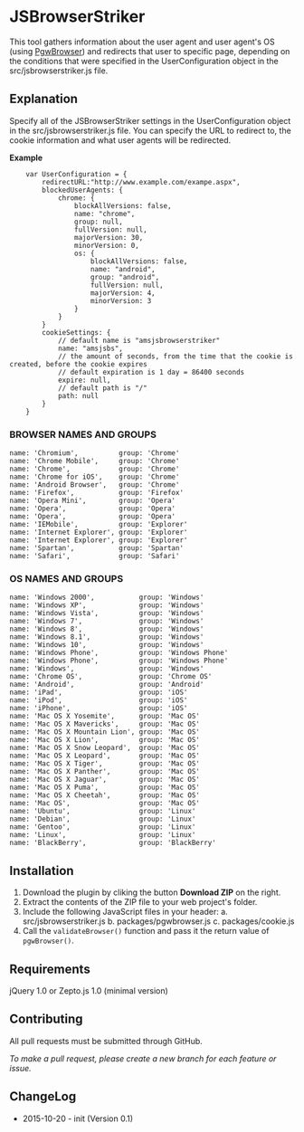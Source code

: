 JSBrowserStriker
================
This tool gathers information about the user agent and user agent's OS (using [PgwBrowser](https://github.com/Pagawa/PgwBrowser/)) and redirects that user to specific page, depending on the conditions that were specified in the UserConfiguration object in the src/jsbrowserstriker.js file.

## Explanation
Specify all of the JSBrowserStriker settings in the UserConfiguration object in the src/jsbrowserstriker.js file. You can specify the URL to redirect to, the cookie information and what user agents will be redirected.

**Example**
```
    var UserConfiguration = {
    	redirectURL:"http://www.example.com/exampe.aspx",
    	blockedUserAgents: {
    		chrome: {
    			blockAllVersions: false,
    			name: "chrome",
    			group: null,
    			fullVersion: null,
    			majorVersion: 30,
    			minorVersion: 0,
    			os: {
    				blockAllVersions: false,
    				name: "android",
    				group: "android",
    				fullVersion: null,
    				majorVersion: 4,
    				minorVersion: 3
    			}
    		}
    	}
        cookieSettings: {
            // default name is "amsjsbrowserstriker"
            name: "amsjsbs",
            // the amount of seconds, from the time that the cookie is created, before the cookie expires
            // default expiration is 1 day = 86400 seconds
            expire: null,
            // default path is "/"
            path: null
        }
    }
```

### BROWSER NAMES AND GROUPS
    name: 'Chromium',          group: 'Chrome'
    name: 'Chrome Mobile',     group: 'Chrome'
    name: 'Chrome',            group: 'Chrome'
    name: 'Chrome for iOS',    group: 'Chrome'
    name: 'Android Browser',   group: 'Chrome'
    name: 'Firefox',           group: 'Firefox'
    name: 'Opera Mini',        group: 'Opera'
    name: 'Opera',             group: 'Opera'
    name: 'Opera',             group: 'Opera'
    name: 'IEMobile',          group: 'Explorer'
    name: 'Internet Explorer', group: 'Explorer'
    name: 'Internet Explorer', group: 'Explorer'
    name: 'Spartan',           group: 'Spartan'
	name: 'Safari',            group: 'Safari'

### OS NAMES AND GROUPS
    name: 'Windows 2000',           group: 'Windows'
    name: 'Windows XP',             group: 'Windows'
    name: 'Windows Vista',          group: 'Windows'
    name: 'Windows 7',              group: 'Windows'
    name: 'Windows 8',              group: 'Windows'
    name: 'Windows 8.1',            group: 'Windows'
    name: 'Windows 10',             group: 'Windows'
    name: 'Windows Phone',          group: 'Windows Phone'
    name: 'Windows Phone',          group: 'Windows Phone'
    name: 'Windows',                group: 'Windows'
    name: 'Chrome OS',              group: 'Chrome OS'
    name: 'Android',                group: 'Android'
    name: 'iPad',                   group: 'iOS'
    name: 'iPod',                   group: 'iOS'
    name: 'iPhone',                 group: 'iOS'
    name: 'Mac OS X Yosemite',      group: 'Mac OS'
    name: 'Mac OS X Mavericks',     group: 'Mac OS'
    name: 'Mac OS X Mountain Lion', group: 'Mac OS'
    name: 'Mac OS X Lion',          group: 'Mac OS'
    name: 'Mac OS X Snow Leopard',  group: 'Mac OS'
    name: 'Mac OS X Leopard',       group: 'Mac OS'
    name: 'Mac OS X Tiger',         group: 'Mac OS'
    name: 'Mac OS X Panther',       group: 'Mac OS'
    name: 'Mac OS X Jaguar',        group: 'Mac OS'
    name: 'Mac OS X Puma',          group: 'Mac OS'
    name: 'Mac OS X Cheetah',       group: 'Mac OS'
    name: 'Mac OS',                 group: 'Mac OS'
    name: 'Ubuntu',                 group: 'Linux'
    name: 'Debian',                 group: 'Linux'
    name: 'Gentoo',                 group: 'Linux'
    name: 'Linux',                  group: 'Linux'
    name: 'BlackBerry',             group: 'BlackBerry'

## Installation
1. Download the plugin by cliking the button **Download ZIP** on the right.
2. Extract the contents of the ZIP file to your web project's folder.
3. Include the following JavaScript files in your header:
    a. src/jsbrowserstriker.js
    b. packages/pgwbrowser.js
    c. packages/cookie.js
4. Call the `validateBrowser()` function and pass it the return value of `pgwBrowser()`.

## Requirements
jQuery 1.0 or Zepto.js 1.0 (minimal version)

## Contributing
All pull requests must be submitted through GitHub.

*To make a pull request, please create a new branch for each feature or issue.*

## ChangeLog
* 2015-10-20 - init (Version 0.1) 